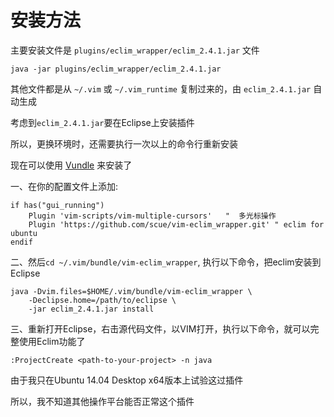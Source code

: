 安装方法
========

主要安装文件是 `plugins/eclim_wrapper/eclim_2.4.1.jar` 文件

    java -jar plugins/eclim_wrapper/eclim_2.4.1.jar

其他文件都是从 `~/.vim` 或 `~/.vim_runtime` 复制过来的，由 `eclim_2.4.1.jar` 自动生成

考虑到`eclim_2.4.1.jar`要在Eclipse上安装插件

所以，更换环境时，还需要执行一次以上的命令行重新安装

现在可以使用 [Vundle](https://github.com/VundleVim/Vundle.vim) 来安装了

一、在你的配置文件上添加:

    if has("gui_running")
        Plugin 'vim-scripts/vim-multiple-cursors'   "  多光标操作
        Plugin 'https://github.com/scue/vim-eclim_wrapper.git' " eclim for ubuntu
    endif

二、然后`cd ~/.vim/bundle/vim-eclim_wrapper`, 执行以下命令，把eclim安装到 Eclipse
    
    java -Dvim.files=$HOME/.vim/bundle/vim-eclim_wrapper \
        -Declipse.home=/path/to/eclipse \
        -jar eclim_2.4.1.jar install 

三、重新打开Eclipse，右击源代码文件，以VIM打开，执行以下命令，就可以完整使用Eclim功能了

    :ProjectCreate <path-to-your-project> -n java
    

由于我只在Ubuntu 14.04 Desktop x64版本上试验这过插件

所以，我不知道其他操作平台能否正常这个插件
